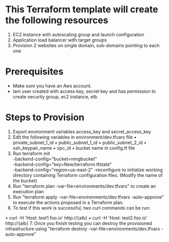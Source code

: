 # This Terraform template will create the following resources

1. EC2 instance with autoscaling group and launch configuration
2. Application load balancer with target groups
3. Provision 2 websites on single domain, sub-domains pointing to each one

# Prerequisites

- Make sure you have an Aws account.
- Iam user created with access key, secret key and has permission to create security group, ec2 instance, elb.

# Steps to Provision

1. Export environment variables access_key and secret_access_key
2. Edit the following variables in environment/dev.tfvars file
• private_subnet_1_id
• public_subnet_1_id
• public_subnet_2_id
• ssh_keypair_name
• vpc_id
• bucket name in config.tf file
3. Run terraform init \
-backend-config="bucket=nmgbucket" \
-backend-config="key=New/terraform.tfstate" \
-backend-config="region=us-east-2" -reconfigure to initialize working directory containing Terraform configuration files. (Modify the name of the bucket)
4. Run "terraform plan -var-file=environments/dev.tfvars" to create an execution plan
5. Run "terraform apply -var-file=environments/dev.tfvars -auto-approve" to execute the actions proposed in a Terraform plan.
6. To test if this work is successful, two curl commands can be run:

• curl -H 'Host: test1.foo.io' http://{alb}
• curl -H 'Host: test2.foo.io' http://{alb}
7. Once you finish testing you can destroy the provisioned infrastructure using "terraform destroy -var-file=environments/dev.tfvars -auto-approve"